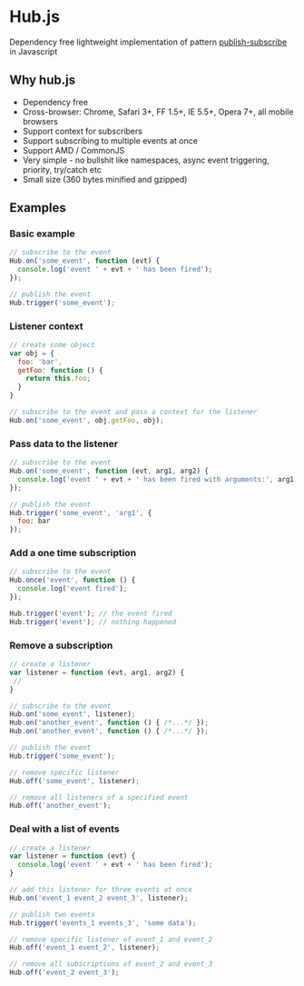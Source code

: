 # Hub.js

Dependency free lightweight implementation of pattern
[publish-subscribe](http://en.wikipedia.org/wiki/Publish/subscribe) in Javascript

## Why hub.js

* Dependency free
* Cross-browser: Chrome, Safari 3+, FF 1.5+, IE 5.5+, Opera 7+, all mobile browsers
* Support context for subscribers
* Support subscribing to multiple events at once
* Support AMD / CommonJS
* Very simple - no bullshit like namespaces, async event triggering, priority, try/catch etc
* Small size (360 bytes minified and gzipped)

## Examples

### Basic example

```javascript
// subscribe to the event
Hub.on('some_event', function (evt) {
  console.log('event ' + evt + ' has been fired');
});

// publish the event
Hub.trigger('some_event');
```

### Listener context

```javascript
// create some object
var obj = {
  foo: 'bar',
  getFoo: function () {
    return this.foo;
  }
}

// subscribe to the event and pass a context for the listener
Hub.on('some_event', obj.getFoo, obj);
```

### Pass data to the listener

```javascript
// subscribe to the event
Hub.on('some_event', function (evt, arg1, arg2) {
  console.log('event ' + evt + ' has been fired with arguments:', arg1, arg2);
});

// publish the event
Hub.trigger('some_event', 'arg1', {
  foo: bar
});
```

### Add a one time subscription

```javascript
// subscribe to the event
Hub.once('event', function () {
  console.log('event fired');
});

Hub.trigger('event'); // the event fired
Hub.trigger('event'); // nothing happened
```

### Remove a subscription

```javascript
// create a listener
var listener = function (evt, arg1, arg2) {
 //
}

// subscribe to the event
Hub.on('some_event', listener);
Hub.on('another_event', function () { /*...*/ });
Hub.on('another_event', function () { /*...*/ });

// publish the event
Hub.trigger('some_event');

// remove specific listener
Hub.off('some_event', listener);

// remove all listeners of a specified event
Hub.off('another_event');
```

### Deal with a list of events

```javascript
// create a listener
var listener = function (evt) {
  console.log('event ' + evt + ' has been fired');
}

// add this listener for three events at once
Hub.on('event_1 event_2 event_3', listener);

// publish two events
Hub.trigger('events_1 events_3', 'some data');

// remove specific listener of event_1 and event_2
Hub.off('event_1 event_2', listener);

// remove all subscriptions of event_2 and event_3
Hub.off('event_2 event_3');
```
